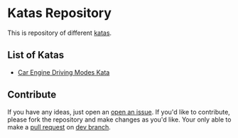 # Katas Repository

This is repository of different [katas](https://en.wikipedia.org/wiki/Kata_(programming)).

## List of Katas

* [Car Engine Driving Modes Kata](/src/CarEngineDrivingModesKata/README.md)

## Contribute

If you have any ideas, just open an [open an issue][issues]. If you'd like to contribute, please fork the repository and make changes as you'd like. Your only able to make a [pull request][pull-requests] on [dev branch][dev-branch].

[issues]: https://github.com/kalcik/katas/issues/new
[pull-requests]: https://github.com/kalcik/katas/pulls/new
[dev-branch]: https://github.com/kalcik/katas/tree/dev
